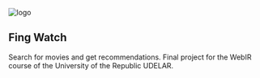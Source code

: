 ![logo](https://github.com/mathiramilo/fing-watch/assets/42822912/4e38d834-5458-4f2e-b22f-51a0b685e05a)

## Fing Watch

Search for movies and get recommendations. Final project for the WebIR course of the University of the Republic UDELAR.
